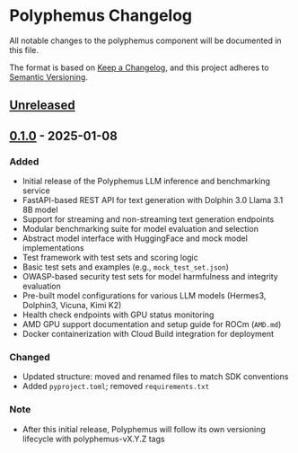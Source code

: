 # Polyphemus Changelog

All notable changes to the polyphemus component will be documented in this file.

The format is based on [Keep a Changelog](https://keepachangelog.com/en/1.0.0/),
and this project adheres to [Semantic Versioning](https://semver.org/spec/v2.0.0.html).

## [Unreleased]

## [0.1.0] - 2025-01-08

### Added
- Initial release of the Polyphemus LLM inference and benchmarking service
- FastAPI-based REST API for text generation with Dolphin 3.0 Llama 3.1 8B model
- Support for streaming and non-streaming text generation endpoints
- Modular benchmarking suite for model evaluation and selection
- Abstract model interface with HuggingFace and mock model implementations
- Test framework with test sets and scoring logic
- Basic test sets and examples (e.g., `mock_test_set.json`)
- OWASP-based security test sets for model harmfulness and integrity evaluation
- Pre-built model configurations for various LLM models (Hermes3, Dolphin3, Vicuna, Kimi K2)
- Health check endpoints with GPU status monitoring
- AMD GPU support documentation and setup guide for ROCm (`AMD.md`)
- Docker containerization with Cloud Build integration for deployment

### Changed
- Updated structure: moved and renamed files to match SDK conventions
- Added `pyproject.toml`; removed `requirements.txt`

### Note
- After this initial release, Polyphemus will follow its own versioning lifecycle with polyphemus-vX.Y.Z tags

[Unreleased]: https://github.com/rhesis-ai/rhesis/compare/v0.1.0...HEAD
[0.1.0]: https://github.com/rhesis-ai/rhesis/releases/tag/v0.1.0

